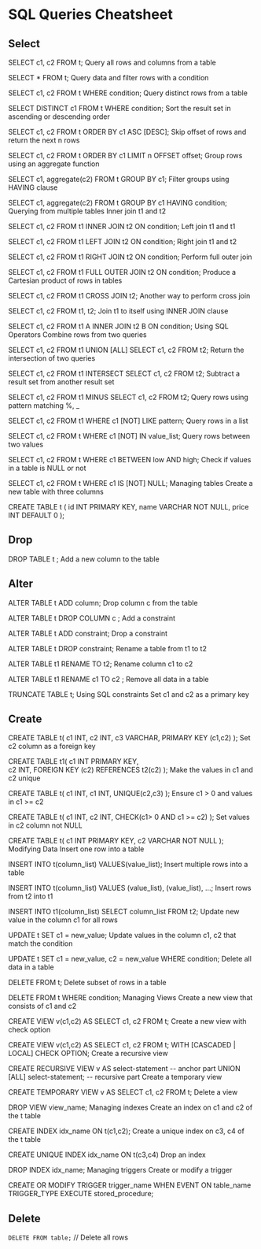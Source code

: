 # SQL Queries Cheatsheet 



## Select

SELECT c1, c2 FROM t;
Query all rows and columns from a table

SELECT * FROM t;
Query data and filter rows with a condition

SELECT c1, c2 FROM t
WHERE condition;
Query distinct rows from a table

SELECT DISTINCT c1 FROM t
WHERE condition;
Sort the result set in ascending or descending order

SELECT c1, c2 FROM t
ORDER BY c1 ASC [DESC];
Skip offset of rows and return the next n rows

SELECT c1, c2 FROM t
ORDER BY c1 
LIMIT n OFFSET offset;
Group rows using an aggregate function

SELECT c1, aggregate(c2)
FROM t
GROUP BY c1;
Filter groups using HAVING clause

SELECT c1, aggregate(c2)
FROM t
GROUP BY c1
HAVING condition;
Querying from multiple tables
Inner join t1 and t2

SELECT c1, c2 
FROM t1
INNER JOIN t2 ON condition;
Left join t1 and t1

SELECT c1, c2 
FROM t1
LEFT JOIN t2 ON condition;
Right join t1 and t2

SELECT c1, c2 
FROM t1
RIGHT JOIN t2 ON condition;
Perform full outer join

SELECT c1, c2 
FROM t1
FULL OUTER JOIN t2 ON condition;
Produce a Cartesian product of rows in tables

SELECT c1, c2 
FROM t1
CROSS JOIN t2;
Another way to perform cross join

SELECT c1, c2 
FROM t1, t2;
Join t1 to itself using INNER JOIN clause

SELECT c1, c2
FROM t1 A
INNER JOIN t2 B ON condition;
Using SQL Operators
Combine rows from two queries

SELECT c1, c2 FROM t1
UNION [ALL]
SELECT c1, c2 FROM t2;
Return the intersection of two queries

SELECT c1, c2 FROM t1
INTERSECT
SELECT c1, c2 FROM t2;
Subtract a result set from another result set

SELECT c1, c2 FROM t1
MINUS
SELECT c1, c2 FROM t2;
Query rows using pattern matching %, _

SELECT c1, c2 FROM t1
WHERE c1 [NOT] LIKE pattern;
Query rows in a list

SELECT c1, c2 FROM t
WHERE c1 [NOT] IN value_list;
Query rows between two values

SELECT c1, c2 FROM t
WHERE  c1 BETWEEN low AND high;
Check if values in a table is NULL or not

SELECT c1, c2 FROM t
WHERE  c1 IS [NOT] NULL;
Managing tables
Create a new table with three columns

CREATE TABLE t (
     id INT PRIMARY KEY,
     name VARCHAR NOT NULL,
     price INT DEFAULT 0
);

## Drop

DROP TABLE t ;
Add a new column to the table

## Alter

ALTER TABLE t ADD column;
Drop column c from the table

ALTER TABLE t DROP COLUMN c ;
Add a constraint

ALTER TABLE t ADD constraint;
Drop a constraint

ALTER TABLE t DROP constraint;
Rename a table from t1 to t2

ALTER TABLE t1 RENAME TO t2;
Rename column c1 to c2

ALTER TABLE t1 RENAME c1 TO c2 ;
Remove all data in a table

TRUNCATE TABLE t;
Using SQL constraints
Set c1 and c2 as a primary key

## Create

CREATE TABLE t(
    c1 INT, c2 INT, c3 VARCHAR,
    PRIMARY KEY (c1,c2)
);
Set c2 column as a foreign key

CREATE TABLE t1(
    c1 INT PRIMARY KEY,  
    c2 INT,
    FOREIGN KEY (c2) REFERENCES t2(c2)
);
Make the values in c1 and c2 unique

CREATE TABLE t(
    c1 INT, c1 INT,
    UNIQUE(c2,c3)
);
Ensure c1 > 0 and values in c1 >= c2

CREATE TABLE t(
  c1 INT, c2 INT,
  CHECK(c1> 0 AND c1 >= c2)
);
Set values in c2 column not NULL

CREATE TABLE t(
     c1 INT PRIMARY KEY,
     c2 VARCHAR NOT NULL
);
Modifying Data
Insert one row into a table

INSERT INTO t(column_list)
VALUES(value_list);
Insert multiple rows into a table

INSERT INTO t(column_list)
VALUES (value_list), 
       (value_list), …;
Insert rows from t2 into t1

INSERT INTO t1(column_list)
SELECT column_list
FROM t2;
Update new value in the column c1 for all rows

UPDATE t
SET c1 = new_value;
Update values in the column c1, c2 that match the condition

UPDATE t
SET c1 = new_value, 
        c2 = new_value
WHERE condition;
Delete all data in a table

DELETE FROM t;
Delete subset of rows in a table

DELETE FROM t
WHERE condition;
Managing Views
Create a new view that consists  of c1 and c2

CREATE VIEW v(c1,c2) 
AS
SELECT c1, c2
FROM t;
Create a new view with check option

CREATE VIEW v(c1,c2) 
AS
SELECT c1, c2
FROM t;
WITH [CASCADED | LOCAL] CHECK OPTION;
Create a recursive view

CREATE RECURSIVE VIEW v 
AS
select-statement -- anchor part
UNION [ALL]
select-statement; -- recursive part
Create a temporary view

CREATE TEMPORARY VIEW v 
AS
SELECT c1, c2
FROM t;
Delete a view

DROP VIEW view_name;
Managing indexes
Create an index on c1 and c2 of the t table

CREATE INDEX idx_name 
ON t(c1,c2);
Create a unique index on c3, c4 of the t table

CREATE UNIQUE INDEX idx_name
ON t(c3,c4)
Drop an index

DROP INDEX idx_name;
Managing triggers
Create or modify a trigger

CREATE OR MODIFY TRIGGER trigger_name
WHEN EVENT
ON table_name TRIGGER_TYPE
EXECUTE stored_procedure;

## Delete

`DELETE FROM table;` // Delete all rows
